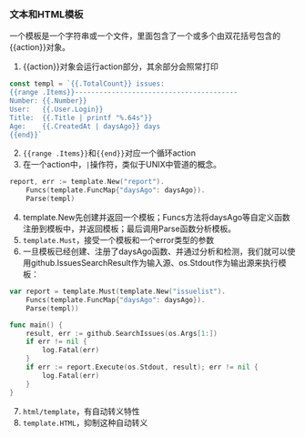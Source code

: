 ### 文本和HTML模板
一个模板是一个字符串或一个文件，里面包含了一个或多个由双花括号包含的{{action}}对象。
1. {{action}}对象会运行action部分，其余部分会照常打印
```go
const templ = `{{.TotalCount}} issues:
{{range .Items}}----------------------------------------
Number: {{.Number}}
User:   {{.User.Login}}
Title:  {{.Title | printf "%.64s"}}
Age:    {{.CreatedAt | daysAgo}} days
{{end}}`
```
2. `{{range .Items}}`和`{{end}}`对应一个循环action
3. 在一个action中，`|`操作符，类似于UNIX中管道的概念。
```go
report, err := template.New("report").
    Funcs(template.FuncMap{"daysAgo": daysAgo}).
    Parse(templ)
```
4. template.New先创建并返回一个模板；Funcs方法将daysAgo等自定义函数注册到模板中，并返回模板；最后调用Parse函数分析模板。
5. `template.Must`，接受一个模板和一个error类型的参数
6. 一旦模板已经创建、注册了daysAgo函数、并通过分析和检测，我们就可以使用github.IssuesSearchResult作为输入源、os.Stdout作为输出源来执行模板：
```go
var report = template.Must(template.New("issuelist").
    Funcs(template.FuncMap{"daysAgo": daysAgo}).
    Parse(templ))

func main() {
    result, err := github.SearchIssues(os.Args[1:])
    if err != nil {
        log.Fatal(err)
    }
    if err := report.Execute(os.Stdout, result); err != nil {
        log.Fatal(err)
    }
}
```
7. `html/template`，有自动转义特性
8. `template.HTML`，抑制这种自动转义

